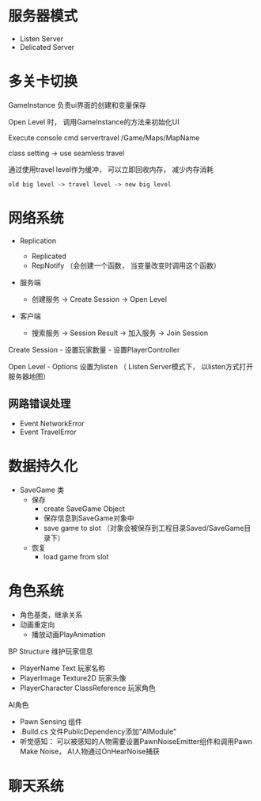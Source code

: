 

# 服务器模式

- Listen Server
- Delicated Server


# 多关卡切换
GameInstance 负责ui界面的创建和变量保存

Open Level 时， 调用GameInstance的方法来初始化UI

Execute console cmd
servertravel /Game/Maps/MapName

class setting -> use seamless travel

通过使用travel level作为缓冲， 可以立即回收内存， 减少内存消耗
```
old big level -> travel level -> new big level
```

# 网络系统
- Replication
  - Replicated
  - RepNotify （会创建一个函数， 当变量改变时调用这个函数）

- 服务端
  - 创建服务 -> Create Session -> Open Level
- 客户端
  - 搜索服务 -> Session Result -> 加入服务 ->  Join Session

Create Session
    - 设置玩家数量
    - 设置PlayerController

Open Level
    - Options 设置为listen （ Listen Server模式下， 以listen方式打开服务器地图）


## 网路错误处理
- Event NetworkError
- Event TravelError

# 数据持久化
- SaveGame 类
  - 保存
    - create SaveGame Object
    - 保存信息到SaveGame对象中
    - save game to slot （对象会被保存到工程目录Saved/SaveGame目录下）
  - 恢复
    - load game from slot

# 角色系统

- 角色基类，继承关系
- 动画重定向
    - 播放动画PlayAnimation

BP Structure 维护玩家信息
- PlayerName Text 玩家名称
- PlayerImage Texture2D 玩家头像
- PlayerCharacter ClassReference 玩家角色


AI角色
- Pawn Sensing 组件
- <project>.Build.cs 文件PublicDependency添加"AIModule"
- 听觉感知： 可以被感知的人物需要设置PawnNoiseEmitter组件和调用Pawn Make Noise， AI人物通过OnHearNoise捕获

# 聊天系统